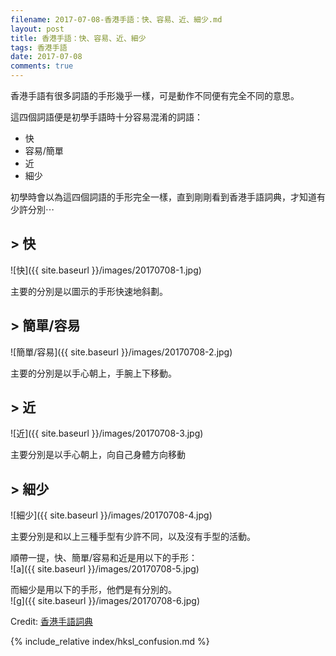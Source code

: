 ```yaml
---
filename: 2017-07-08-香港手語：快、容易、近、細少.md
layout: post
title: 香港手語：快、容易、近、細少
tags: 香港手語
date: 2017-07-08
comments: true
---
```


香港手語有很多詞語的手形幾乎一樣，可是動作不同便有完全不同的意思。

這四個詞語便是初學手語時十分容易混淆的詞語：

* 快
* 容易/簡單
* 近
* 細少

初學時會以為這四個詞語的手形完全一樣，直到剛剛看到香港手語詞典，才知道有少許分別⋯

## > 快

![快]({{ site.baseurl }}/images/20170708-1.jpg)

主要的分別是以圖示的手形快速地斜劃。

## > 簡單/容易

![簡單/容易]({{ site.baseurl }}/images/20170708-2.jpg)

主要的分別是以手心朝上，手腕上下移動。

## > 近

![近]({{ site.baseurl }}/images/20170708-3.jpg)

主要分別是以手心朝上，向自己身體方向移動

## > 細少

![細少]({{ site.baseurl }}/images/20170708-4.jpg)

主要分別是和以上三種手型有少許不同，以及沒有手型的活動。

順帶一提，快、簡單/容易和近是用以下的手形：  
![a]({{ site.baseurl }}/images/20170708-5.jpg)

而細少是用以下的手形，他們是有分別的。  
![g]({{ site.baseurl }}/images/20170708-6.jpg)

Credit: [香港手語詞典](http://www.cp1897.com.hk/product_info.php?BookId=9789629961954)

{% include_relative index/hksl_confusion.md %}